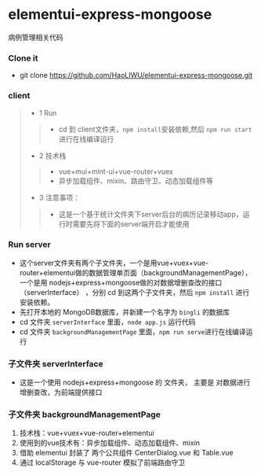 # elementui-express-mongoose
病例管理相关代码

### Clone it

+ git clone https://github.com/HaoLIWU/elementui-express-mongoose.git

### client

> + 1 Run 
>> + cd 到 client文件夹，`npm install`安装依赖,然后 `npm run start` 进行在线编译运行
> + 2 技术栈
>> + vue+mui+mint-ui+vue-router+vuex
>> + 异步加载组件、mixin、路由守卫、动态加载组件等
> + 3 注意事项：
>> + 这是一个基于统计文件夹下server后台的病历记录移动app，运行时需要先将下面的server端开启才能使用


### Run server

+ 这个server文件夹有两个子文件夹，一个是用vue+vuex+vue-router+elementui做的数据管理单页面（backgroundManagementPage），一个是用 nodejs+express+mongoose做的对数据增删查改的接口（serverInterface）
，分别 cd 到这两个子文件夹，然后 `npm install` 进行安装依赖。
+ 先打开本地的 MongoDB数据库，并新建一个名字为 `bingli` 的数据库
+ cd 文件夹 `serverInterface`  里面，`node app.js` 运行代码
+ cd 文件夹 `backgroundManagementPage` 里面，`npm run serve`进行在线编译运行

### 子文件夹 serverInterface

+ 这是一个使用 nodejs+express+mongoose 的 文件夹， 主要是 对数据进行 增删查改，为前端提供接口

### 子文件夹 backgroundManagementPage

1. 技术栈：vue+vuex+vue-router+elementui
2. 使用到的vue技术有：异步加载组件、动态加载组件、mixin
3. 借助 elementui 封装了 两个公共组件 CenterDialog.vue 和 Table.vue
4. 通过 localStorage 与 vue-router 模拟了前端路由守卫

